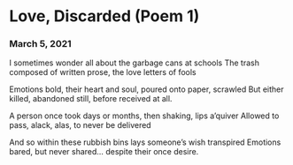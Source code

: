 # Love, Discarded (Poem 1)
### March 5, 2021

I sometimes wonder all about the garbage cans at schools
The trash composed of written prose, the love letters of fools

Emotions bold, their heart and soul, poured onto paper, scrawled
But either killed, abandoned still, before received at all. 

A person once took days or months, then shaking, lips a’quiver
Allowed to pass, alack, alas, to never be delivered

And so within these rubbish bins lays someone’s wish transpired
Emotions bared, but never shared… despite their once desire.